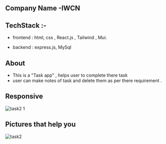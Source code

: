 ## Company Name -IWCN

## TechStack :- 
 - frontend : html, css , React.js , Tailwind , Mui.
 
 - backend : express.js, MySql

## About 
 - This is a "Task app" , helps user to complete there task 
 - user can make notes of task and delete them as per there requirement .

## Responsive

![task2 1](https://user-images.githubusercontent.com/115548645/235338849-b3191896-db85-4b09-b95a-f44958e21c59.PNG)

## Pictures that help you

![task2](https://user-images.githubusercontent.com/115548645/235338827-d8143cbf-64b7-4a0a-ab5b-b7c3cb4f3252.PNG)
